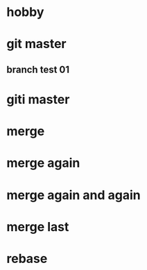 # hobby

# git master 
## branch test 01

# giti master

# merge

# merge again

# merge again and again

# merge last

# rebase
